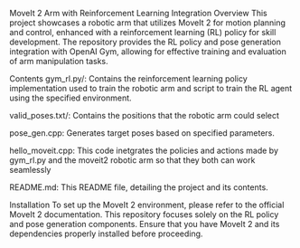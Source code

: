 MoveIt 2 Arm with Reinforcement Learning Integration
Overview
This project showcases a robotic arm that utilizes MoveIt 2 for motion planning and control, enhanced with a reinforcement learning (RL) policy for skill development. The repository provides the RL policy and pose generation integration with OpenAI Gym, allowing for effective training and evaluation of arm manipulation tasks.

Contents
gym_rl.py/: Contains the reinforcement learning policy implementation used to train the robotic arm and script to train the RL agent using the specified environment.

valid_poses.txt/: Contains the positions that the robotic arm could select

pose_gen.cpp: Generates target poses based on specified parameters.

hello_moveit.cpp: This code inetgrates the policies and actions made by gym_rl.py and the moveit2 robotic arm so that they both can work seamlessly

README.md: This README file, detailing the project and its contents.

Installation
To set up the MoveIt 2 environment, please refer to the official MoveIt 2 documentation. This repository focuses solely on the RL policy and pose generation components. Ensure that you have MoveIt 2 and its dependencies properly installed before proceeding.
